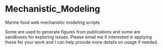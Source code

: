 # Mechanistic_Modeling
Marine food web mechanistic modeling scripts

Some are used to generate figures from publications and some are sandboxes for exploring issues. Please email me if interested in applying these for your work and I can help provide more details on usage if needed. 
